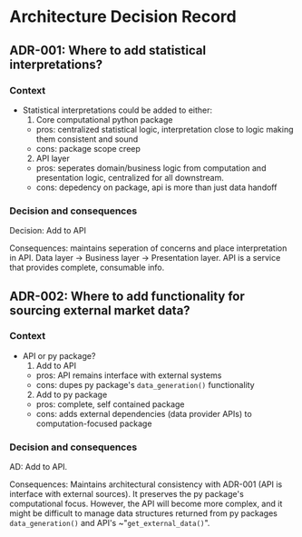 # Architecture Decision Record

## ADR-001: Where to add statistical interpretations?

### Context
- Statistical interpretations could be added to either:
    1. Core computational python package
    - pros: centralized statistical logic, interpretation close to logic making them consistent and sound
    - cons: package scope creep
    2. API layer
    - pros: seperates domain/business logic from computation and presentation logic, centralized for all downstream. 
    - cons: depedency on package, api is more than just data handoff

### Decision and consequences

Decision: Add to API

Consequences: maintains seperation of concerns and place interpretation in API. Data layer -> Business layer -> Presentation layer. API is a service that provides complete, consumable info.

## ADR-002: Where to add functionality for sourcing external market data?

### Context
-  API or py package?
    1. Add to API
    - pros: API remains interface with external systems
    - cons: dupes py package's `data_generation()` functionality
    2. Add to py package
    - pros: complete, self contained package
    - cons: adds external dependencies (data provider APIs) to computation-focused package

### Decision and consequences

AD: Add to API.

Consequences: Maintains architectural consistency with ADR-001 (API is interface with external sources). It preserves the py package's computational focus. However, the API will become more complex, and it might be difficult to manage data structures returned from py packages `data_generation()` and API's ~"`get_external_data()`".
